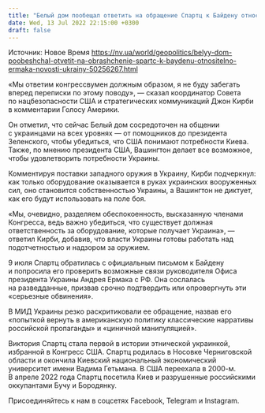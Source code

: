 ```yaml
---
title: "Белый дом пообещал ответить на обращение Спартц к Байдену относительно Ермака"
date: Wed, 13 Jul 2022 22:15:00 +0300
draft: false
---
```

Источник: Новое Время https://nv.ua/world/geopolitics/belyy-dom-poobeshchal-otvetit-na-obrashchenie-spartc-k-baydenu-otnositelno-ermaka-novosti-ukrainy-50256267.html


«Мы ответим конгрессвумен должным образом, я не буду забегать вперед переписки по этому поводу», — сказал координатор Совета по нацбезопасности США и стратегических коммуникаций Джон Кирби в комментарии Голосу Америки.

Он отметил, что сейчас Белый дом сосредоточен на общении с украинцами на всех уровнях — от помощников до президента Зеленского, чтобы убедиться, что США понимают потребности Киева. Также, по мнению президента США, Вашингтон делает все возможное, чтобы удовлетворить потребности Украины.

Комментируя поставки западного оружия в Украину, Кирби подчеркнул: как только оборудование оказывается в руках украинских вооруженных сил, оно становится собственностью Украины, а Вашингтон не диктует, как его будут использовать на поле боя.

«Мы, очевидно, разделяем обеспокоенность, высказанную членами Конгресса, ведь важно убедиться, что существует должная ответственность за оборудование, которые получает Украина», — ответил Кирби, добавив, что власти Украины готовы работать над подотчетностью и надзором за оружием. 

9 июля Спартц обратилась с официальным письмом к Байдену и попросила его проверить возможные связи руководителя Офиса президента Украины Андрея Ермака с РФ. Она сослалась на разведданные, призвав срочно подтвердить или опровергнуть эти «серьезные обвинения». 

В МИД Украины резко раскритиковали ее обращение, назвав его «попыткой вернуть в американскую политику классические нарративы российской пропаганды» и «циничной манипуляцией».

Виктория Спартц стала первой в истории этнической украинкой, избранной в Конгресс США. Спартц родилась в Носовке Черниговской области и окончила Киевский национальный экономический университет имени Вадима Гетьмана. В США переехала в 2000-м. В апреле 2022 года Спартц посетила Киев и разрушенные российскими оккупантами Бучу и Бородянку.

Присоединяйтесь к нам в соцсетях Facebook, Telegram и Instagram.
